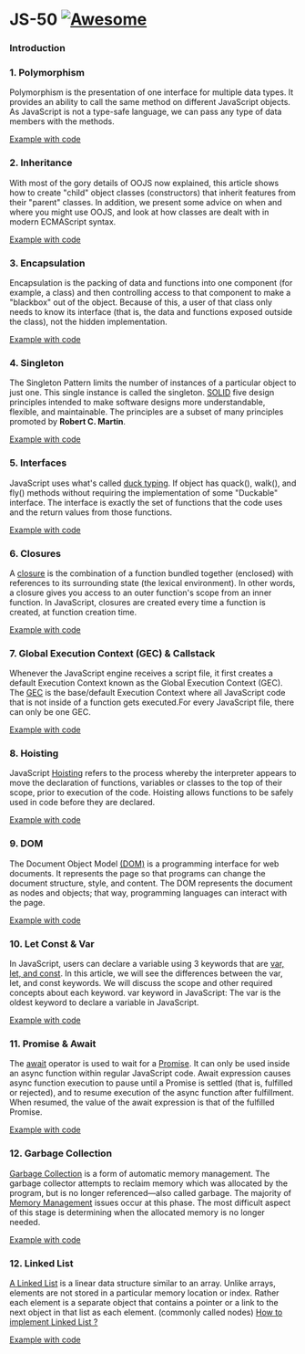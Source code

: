 # JS-50 [![Awesome](https://cdn.rawgit.com/sindresorhus/awesome/d7305f38d29fed78fa85652e3a63e154dd8e8829/media/badge.svg)](https://github.com/sindresorhus/awesome#readme)

### Introduction 



### 1. Polymorphism

Polymorphism is the presentation of one interface for multiple data types. It provides an ability to call the same method on different JavaScript objects. As JavaScript is not a type-safe language, we can pass any type of data members with the methods.

[Example with code](https://github.com/gaspetcan/JS-50/blob/main/Docs/1-Polymorphism/index.js)

### 2. Inheritance

With most of the gory details of OOJS now explained, this article shows how to create "child" object classes (constructors) that inherit features from their "parent" classes. In addition, we present some advice on when and where you might use OOJS, and look at how classes are dealt with in modern ECMAScript syntax.

[Example with code](https://github.com/gaspetcan/JS-50/blob/main/Docs/2-Inheritance/index.js)

### 3. Encapsulation

Encapsulation is the packing of data and functions into one component (for example, a class) and then controlling access to that component to make a "blackbox" out of the object. Because of this, a user of that class only needs to know its interface (that is, the data and functions exposed outside the class), not the hidden implementation.

[Example with code](https://github.com/gaspetcan/JS-50/blob/main/Docs/3-Encapsulation/index.js)

### 4. Singleton

The Singleton Pattern limits the number of instances of a particular object to just one. This single instance is called the singleton. [SOLID](https://en.wikipedia.org/wiki/SOLID) five design principles intended to make software designs more understandable, flexible, and maintainable. The principles are a subset of many principles promoted by <b>Robert C. Martin</b>.

[Example with code](https://github.com/gaspetcan/JS-50/blob/main/Docs/4-Singleton/index.js)

### 5. Interfaces

JavaScript uses what's called [duck typing](https://en.wikipedia.org/wiki/Duck_typing). If object has quack(), walk(), and fly() methods without requiring the implementation of some "Duckable" interface. The interface is exactly the set of functions that the code uses and the return values from those functions.

[Example with code](https://github.com/gaspetcan/JS-50/blob/main/Docs/5-Interfaces/index.js)

### 6. Closures

A [closure](https://developer.mozilla.org/en-US/docs/Web/JavaScript/Closures) is the combination of a function bundled together (enclosed) with references to its surrounding state (the lexical environment). In other words, a closure gives you access to an outer function's scope from an inner function. In JavaScript, closures are created every time a function is created, at function creation time.

[Example with code](https://github.com/gaspetcan/JS-50/blob/main/Docs/6-Closures/index.js)

### 7.  Global Execution Context (GEC) & Callstack

Whenever the JavaScript engine receives a script file, it first creates a default Execution Context known as the Global Execution Context (GEC). The [GEC](https://www.freecodecamp.org/news/execution-context-how-javascript-works-behind-the-scenes) is the base/default Execution Context where all JavaScript code that is not inside of a function gets executed.For every JavaScript file, there can only be one GEC.

[Example with code](https://github.com/gaspetcan/JS-50/blob/main/Docs/7-GEC&Callstack/index.js)


### 8. Hoisting

JavaScript [Hoisting](https://developer.mozilla.org/en-US/docs/Glossary/Hoisting) refers to the process whereby the interpreter appears to move the declaration of functions, variables or classes to the top of their scope, prior to execution of the code. Hoisting allows functions to be safely used in code before they are declared.

[Example with code](https://github.com/gaspetcan/JS-50/blob/main/Docs/8-Hoisting/index.js)


### 9. DOM

The Document Object Model [(DOM)](https://developer.mozilla.org/en-US/docs/Web/API/Document_Object_Model/Introduction) is a programming interface for web documents. It represents the page so that programs can change the document structure, style, and content. The DOM represents the document as nodes and objects; that way, programming languages can interact with the page.

[Example with code](https://github.com/gaspetcan/JS-50/blob/main/Docs/9-DOM/index.html)

### 10. Let Const & Var 

In JavaScript, users can declare a variable using 3 keywords that are [var, let, and const](https://www.geeksforgeeks.org/difference-between-var-let-and-const-keywords-in-javascript/). In this article, we will see the differences between the var, let, and const keywords. We will discuss the scope and other required concepts about each keyword. var keyword in JavaScript: The var is the oldest keyword to declare a variable in JavaScript. 

[Example with code](https://github.com/gaspetcan/JS-50/blob/main/Docs/10-LetConstVar/index.js)

### 11. Promise & Await

The [await](https://developer.mozilla.org/en-US/docs/Web/JavaScript/Reference/Operators/await) operator is used to wait for a [Promise](https://developer.mozilla.org/en-US/docs/Web/JavaScript/Reference/Global_Objects/Promise). It can only be used inside an async function within regular JavaScript code. Await expression causes async function execution to pause until a Promise is settled (that is, fulfilled or rejected), and to resume execution of the async function after fulfillment. When resumed, the value of the await expression is that of the fulfilled Promise.

[Example with code](https://github.com/gaspetcan/JS-50/blob/main/Docs/11-Promise&Await/index.js)

### 12. Garbage Collection

[Garbage Collection](https://en.wikipedia.org/wiki/Garbage_collection_(computer_science)) is a form of automatic memory management. The garbage collector attempts to reclaim memory which was allocated by the program, but is no longer referenced—also called garbage. The majority of [Memory Management](https://developer.mozilla.org/en-US/docs/Web/JavaScript/Memory_Management) issues occur at this phase. The most difficult aspect of this stage is determining when the allocated memory is no longer needed.

[Example with code](https://github.com/gaspetcan/JS-50/blob/main/Docs/12-GarbageCollection/index.js)

### 12. Linked List

[A Linked List](https://www.freecodecamp.org/news/implementing-a-linked-list-in-javascript/) is a linear data structure similar to an array. Unlike arrays, elements are not stored in a particular memory location or index. Rather each element is a separate object that contains a pointer or a link to the next object in that list as each element. (commonly called nodes) [How to implement Linked List ?](https://medium.com/geekculture/doubly-linked-lists-javascript-b13cc21ca59d)


[Example with code](https://github.com/gaspetcan/JS-50/blob/main/Docs/13-LinkedList/index.js)
